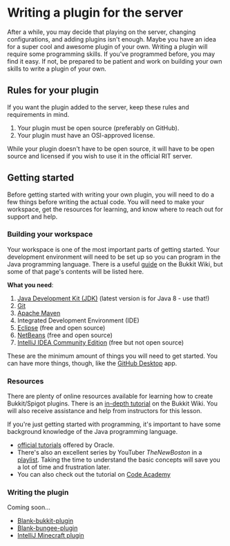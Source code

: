 Writing a plugin for the server
===============================

After a while, you may decide that playing on the server, changing configurations, and adding plugins isn't enough. Maybe you have an idea for a super cool and awesome plugin of your own. Writing a plugin will require some programming skills. If you've programmed before, you may find it easy. If not, be prepared to be patient and work on building your own skills to write a plugin of your own.


## Rules for your plugin

If you want the plugin added to the server, keep these rules and requirements in mind.

1. Your plugin must be open source (preferably on GitHub).
2. Your plugin must have an OSI-approved license.

While your plugin doesn't have to be open source, it will have to be open source and licensed if you wish to use it in the official RIT server.


## Getting started

Before getting started with writing your own plugin, you will need to do a few things before writing the actual code. You will need to make your workspace, get the resources for learning, and know where to reach out for support and help.

### Building your workspace

Your workspace is one of the most important parts of getting started. Your development environment will need to be set up so you can program in the Java programming language. There is a useful [guide](http://wiki.bukkit.org/Setting_Up_Your_Workspace) on the Bukkit Wiki, but some of that page's contents will be listed here.

**What you need**:

1. [Java Development Kit (JDK)](http://www.oracle.com/technetwork/java/javase/downloads/index.html) (latest version is for Java 8 - use that!)
2. [Git](https://git-scm.com/)
3. [Apache Maven](https://maven.apache.org/)
4. Integrated Development Environment (IDE)
 1. [Eclipse](http://www.eclipse.org/) (free and open source)
 2. [NetBeans](http://netbeans.org/) (free and open source)
 3. [IntelliJ IDEA Community Edition](https://www.jetbrains.com/idea/) (free but not open source)

These are the minimum amount of things you will need to get started. You can have more things, though, like the [GitHub Desktop](https://desktop.github.com/) app.

### Resources

There are plenty of online resources available for learning how to create Bukkit/Spigot plugins. There is an [in-depth tutorial](http://wiki.bukkit.org/Plugin_Tutorial) on the Bukkit Wiki. You will also receive assistance and help from instructors for this lesson.

If you're just getting started with programming, it's important to have some background knowledge of the Java programming language. 

* [official tutorials](http://docs.oracle.com/javase/tutorial/) offered by Oracle. 
* There's also an excellent series by YouTuber _TheNewBoston_ in a [playlist](https://www.youtube.com/playlist?list=PLFE2CE09D83EE3E28). Taking the time to understand the basic concepts will save you a lot of time and frustration later.
* You can also check out the tutorial on [Code Academy](https://www.codecademy.com/learn/learn-java)


### Writing the plugin

Coming soon…

* [Blank-bukkit-plugin](https://github.com/Vertanzil/Blank-Spigot-Plugin)
* [Blank-bungee-plugin](https://github.com/Vertanzil/Blank-Bungee-Plugin)
* [IntelliJ Minecraft plugin](https://plugins.jetbrains.com/plugin/8327)
